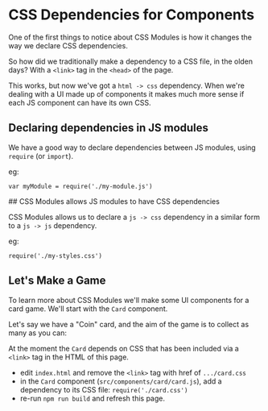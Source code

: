 # CSS Dependencies for Components

One of the first things to notice about CSS Modules is how it changes the way we declare CSS dependencies.

So how did we traditionally make a dependency to a CSS file, in the olden days? With a `<link>` tag in the `<head>` of the page.

This works, but now we've got a `html -> css` dependency.  When we're dealing with a UI made up of components it makes much more sense if each JS component can have its own CSS.

## Declaring dependencies in JS modules

We have a good way to declare dependencies between JS modules, using `require` (or `import`).

eg:

```
var myModule = require('./my-module.js')
```

<div class="core-concept">
## CSS Modules allows JS modules to have CSS dependencies

CSS Modules allows us to declare a `js -> css` dependency in a similar form to a `js -> js` dependency.

eg:

```
require('./my-styles.css')
```
</div>

## Let's Make a Game

To learn more about CSS Modules we'll make some UI components for a card game. We'll start with the `Card` component.

Let's say we have a "Coin" card, and the aim of the game is to collect as many as you can:

<div id="root"></div>

At the moment the `Card` depends on CSS that has been included via a `<link>` tag in the HTML of this page.

<div class="task">

- edit `index.html` and remove the `<link>` tag with href of `.../card.css`
- in the `Card` component (`src/components/card/card.js`), add a dependency to its CSS file: `require('./card.css')`
- re-run `npm run build` and refresh this page.

</div>
